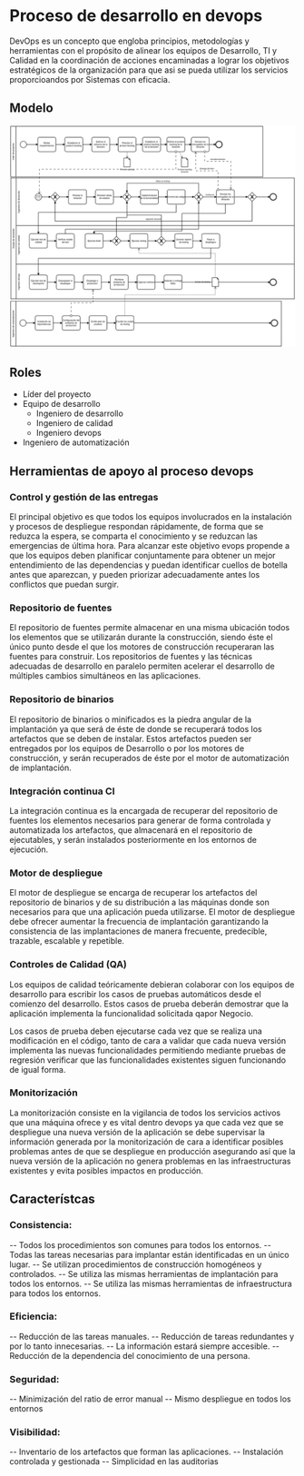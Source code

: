 # Proceso de desarrollo en devops

DevOps es un concepto que engloba principios, metodologías y herramientas con el propósito de alinear los equipos de Desarrollo, TI y Calidad en la coordinación de acciones encaminadas a lograr los objetivos estratégicos de la organización para que asi se pueda utilizar los servicios proporcioandos por Sistemas con eficacia.

## Modelo

![devops](imagenes/devops.png "proceso de desarrollo en devops")

## Roles

- Líder del proyecto
- Equipo de desarrollo
  - Ingeniero de desarrollo
  - Ingeniero de calidad
  - Ingeniero devops
- Ingeniero de automatización

## Herramientas de apoyo al proceso devops

### Control y gestión de las entregas

El principal objetivo es que todos los equipos involucrados en la instalación y procesos de despliegue respondan rápidamente, de forma que se reduzca la espera, se comparta el conocimiento y se reduzcan las emergencias de última hora. Para alcanzar este objetivo evops propende a que los equipos deben planificar conjuntamente para obtener un mejor entendimiento de las dependencias y puedan identificar cuellos de botella antes que aparezcan, y pueden priorizar adecuadamente antes los conflictos que puedan surgir.

### Repositorio de fuentes

El repositorio de fuentes permite almacenar en una misma ubicación todos los elementos que se utilizarán durante la construcción, siendo éste el único punto desde el que los motores de construcción recuperaran las fuentes para construir. Los repositorios de fuentes y las técnicas adecuadas de desarrollo en paralelo permiten acelerar el desarrollo de múltiples cambios simultáneos en las aplicaciones.

### Repositorio de binarios

El repositorio de binarios o minificados es la piedra angular de la implantación ya que será de éste de donde se recuperará todos los artefactos que se deben de instalar. Estos artefactos pueden ser entregados por los equipos de Desarrollo o por los motores de construcción, y serán recuperados de éste por el motor de automatización de implantación.

### Integración continua CI

La integración continua es la encargada de recuperar del repositorio de fuentes los elementos necesarios para generar de forma controlada y automatizada los artefactos, que almacenará en el repositorio de ejecutables, y serán instalados posteriormente en los entornos de ejecución.

### Motor de despliegue

El motor de despliegue se encarga de recuperar los artefactos del repositorio de binarios y de su distribución a las máquinas donde son necesarios para que una aplicación pueda utilizarse. El motor de despliegue debe ofrecer aumentar la frecuencia de implantación garantizando la consistencia de las implantaciones de manera frecuente, predecible, trazable, escalable y repetible.

### Controles de Calidad (QA)

Los equipos de calidad teóricamente debieran colaborar con los equipos de desarrollo para escribir los casos de pruebas automáticos desde el comienzo del desarrollo. Estos casos de prueba deberán demostrar que la aplicación implementa la funcionalidad solicitada qapor Negocio.

Los casos de prueba deben ejecutarse cada vez que se realiza una modificación en el código, tanto de cara a validar que cada nueva versión implementa las nuevas funcionalidades permitiendo mediante pruebas de regresión verificar que las funcionalidades existentes siguen funcionando de igual forma.

### Monitorización

La monitorización consiste en la vigilancia de todos los servicios activos que una máquina ofrece y es vital dentro devops ya que cada vez que se despliegue una nueva versión de la aplicación se debe supervisar la información generada por la monitorización de cara a identificar posibles problemas antes de que se despliegue en producción asegurando así que la nueva versión de la aplicación no genera problemas en las infraestructuras existentes y evita posibles impactos en producción.

## Característcas

### Consistencia:

-- Todos los procedimientos son comunes para todos los entornos.
-- Todas las tareas necesarias para implantar están identificadas en un único lugar.
-- Se utilizan procedimientos de construcción homogéneos y controlados.
-- Se utiliza las mismas herramientas de implantación para todos los entornos.
-- Se utiliza las mismas herramientas de infraestructura para todos los entornos.

### Eficiencia:

-- Reducción de las tareas manuales.
-- Reducción de tareas redundantes y por lo tanto innecesarias.
-- La información estará siempre accesible.
-- Reducción de la dependencia del conocimiento de una persona.

### Seguridad:

-- Minimización del ratio de error manual
-- Mismo despliegue en todos los entornos

### Visibilidad:

-- Inventario de los artefactos que forman las aplicaciones.
-- Instalación controlada y gestionada
-- Simplicidad en las auditorias
